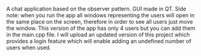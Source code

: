 A chat application based on the observer pattern. GUI made in QT.
Side note: when you run the app all windows representing the users will open in the same place on the screen, therefore in order to see all users just move the window.
This version of the app has only 4 users but you can add them in the main.cpp file. I will upload an updated version of this project which provides a login feature which will enable adding an undefined number of users when used.
